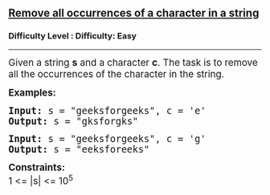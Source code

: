 <h2><a href="https://www.geeksforgeeks.org/problems/remove-all-occurrences-of-a-character-in-a-string/1?page=9&difficulty=Easy&status=unsolved&sortBy=accuracy">Remove all occurrences of a character in a string</a></h2><h3>Difficulty Level : Difficulty: Easy</h3><hr><div class="problems_problem_content__Xm_eO"><p><span style="box-sizing: border-box; margin: 0px; padding: 0px; border: 0px; vertical-align: baseline; font-size: 14pt;">Given a string <strong>s</strong> and a character <strong>c</strong>. The task is to remove all the occurrences of the character in the string.</span></p>
<p><strong><span style="box-sizing: border-box; margin: 0px; padding: 0px; border: 0px; vertical-align: baseline; font-size: 14pt;">Examples:</span></strong></p>
<pre><strong><span style="box-sizing: border-box; margin: 0px; padding: 0px; border: 0px; vertical-align: baseline; font-size: 14pt;">Input:&nbsp;</span></strong><span style="box-sizing: border-box; margin: 0px; padding: 0px; border: 0px; vertical-align: baseline; font-size: 14pt;">s = "geeksforgeeks", c = 'e'<br><strong>Output: </strong>s = "gksforgks"</span></pre>
<pre><span style="box-sizing: border-box; margin: 0px; padding: 0px; border: 0px; vertical-align: baseline; font-size: 14pt;"><strong>Input:</strong> s = "geeksforgeeks", c = 'g'<br><strong>Output:</strong> s = "eeksforeeks"</span></pre>
<p><strong><span style="box-sizing: border-box; margin: 0px; padding: 0px; border: 0px; vertical-align: baseline; font-size: 14pt;">Constraints:<br></span></strong><span style="box-sizing: border-box; margin: 0px; padding: 0px; border: 0px; vertical-align: baseline; font-size: 14pt;">1 &lt;= |s| &lt;= 10</span><span style="box-sizing: border-box; margin: 0px; padding: 0px; border: 0px; vertical-align: baseline; font-size: 14pt;"><sup>5</sup></span></p></div>